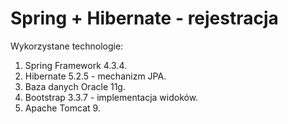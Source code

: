 # Spring + Hibernate - rejestracja

Wykorzystane technologie:

1. Spring Framework 4.3.4.
2. Hibernate 5.2.5 - mechanizm JPA.
3. Baza danych Oracle 11g.
4. Bootstrap 3.3.7 - implementacja widoków. 
5. Apache Tomcat 9.
